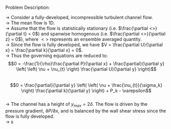 Problem Description:

-> Consider a fully-developed, incompressible turbulent channel flow.  
-> The mean flow is 1D.  
-> Assume that the flow is statistically stationary (i.e. $\frac{\partial <>}{\partial t} = 0$) and spanwise homogenous (i.e. $\frac{\partial <>}{\partial z} = 0$), where $<>$ represents an ensemble averaged quantity.  
-> Since the flow is fully developed, we have $V = \frac{\partial U}{\partial x} = \frac{\partial k}{\partial x} = 0$.  
-> Thus the governing equations are reduced to:  
$$0 = -\frac{1}{\rho}\frac{\partial P}{\partial x} + \frac{\partial}{\partial y} \left( \left( \nu + \nu_{t} \right) \frac{\partial U}{\partial y} \right)$$  
$$0 = \frac{\partial}{\partial y} \left( \left( \nu + \frac{\nu_{t}}{\sigma_k} \right) \frac{\partial k}{\partial y} \right) + P_k - \varepsilon$$  
-> The channel has a height of $y_{max} = 2 \delta$. The flow is driven by the pressure gradient, $\partial P/ \partial x$, and is balanced by the wall shear stress since the flow is fully developed.  
-> s
